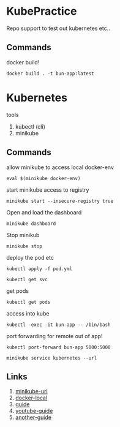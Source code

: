 # KubePractice
Repo support to test out kubernetes etc..


## Commands

docker build!
```
docker build . -t bun-app:latest
```

# Kubernetes

tools
1. kubectl (cli)
2. minikube

## Commands

allow minikube to access local docker-env
```
eval $(minikube docker-env)
```

start minikube access to registry
```
minikube start --insecure-registry true
```

Open and load the dashboard
```
minikube dashboard
```

Stop minikub
```
minikube stop
```

deploy the pod etc
```
kubectl apply -f pod.yml
```

```
kubectl get svc
```

get pods
```
kubectl get pods
```


access into kube
```
kubectl -exec -it bun-app -- /bin/bash
```

port forwarding for remote out of app!
```
kubectl port-forward bun-app 5000:5000
```

```
minikube service kubernetes --url
```


## Links
1. [minikube-url](https://minikube.sigs.k8s.io/docs/handbook/accessing/)
2. [docker-local](https://stackoverflow.com/questions/40144138/pull-a-local-image-to-run-a-pod-in-kubernetes)
3. [guide](https://zeet.co/blog/kubernetes-deployment-history)
4. [youtube-guide](https://www.youtube.com/watch?v=r8Z8yO5x-Zw&t=59s)
5. [another-guide](https://www.youtube.com/watch?v=i7PFg6aVcdI)